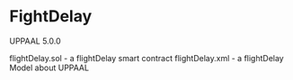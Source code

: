 # FightDelay

UPPAAL 5.0.0

flightDelay.sol - a flightDelay smart contract
flightDelay.xml - a flightDelay Model about UPPAAL
